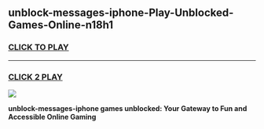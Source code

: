
## unblock-messages-iphone-Play-Unblocked-Games-Online-n18h1
<h3>
<a href="https://premium76.site?title=unblock-messages-iphone&ref=25A">CLICK TO PLAY</a></h3>
<hr>

<h3>
<a href="https://premium76.site?title=unblock-messages-iphone&ref=25A">CLICK 2 PLAY</a>
  
</h3>

<a href="https://premium76.site?title=unblock-messages-iphone&ref=25A"><img src="https://clearcache.store/games.png"></a>


**unblock-messages-iphone games unblocked: Your Gateway to Fun and Accessible Online Gaming**
